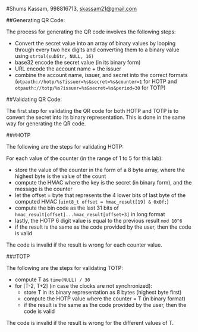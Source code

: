 #Shums Kassam, 998816713, skassam21@gmail.com

##Generating QR Code: 

The process for generating the QR code involves the following steps:
- Convert the secret value into an array of binary values by looping through every two hex digits and converting them to a binary value using `strtol(subStr, NULL, 16)`
- base32 encode the secret value (in its binary form)
- URL encode the account name + the issuer 
- combine the account name, issuer, and secret into the correct formats (`otpauth://hotp/%s?issuer=%s&secret=%s&counter=1` for HOTP and `otpauth://totp/%s?issuer=%s&secret=%s&period=30` for TOTP)

##Validating QR Code:

The first step for validating the QR code for both HOTP and TOTP is to convert the secret into its binary representation. This is done in the same way for generating the QR code. 

###HOTP

The following are the steps for validating HOTP:

For each value of the counter (in the range of 1 to 5 for this lab):
- store the value of the counter in the form of a 8 byte array, where the highest byte is the value of the count
- compute the HMAC where the key is the secret (in binary form), and the message is the counter
- let the offset = byte that represents the 4 lower bits of last byte of the computed HMAC (`uint8_t offset = hmac_result[19] & 0x0f;`)
- compute the bin code as the last 31 bits of `hmac_result[offset]...hmac_result[offset+3]` in long format
- lastly, the HOTP 6 digit value is equal to the previous result `mod 10^6`
- if the result is the same as the code provided by the user, then the code is valid

The code is invalid if the result is wrong for each counter value.

###TOTP

The following are the steps for validating TOTP:

- compute T as `time(NULL) / 30`
- for [T-2, T+2] (in case the clocks are not synchronized):
	- store T in its binary representation as 8 bytes (highest byte first)
	- compute the HOTP value where the counter = T (in binary format)
	- if the result is the same as the code provided by the user, then the code is valid

The code is invalid if the result is wrong for the different values of T.
